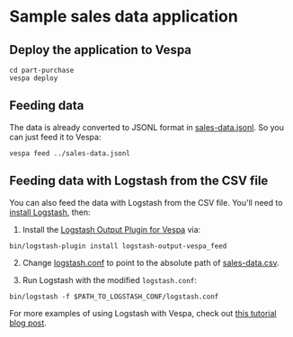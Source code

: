 # Sample sales data application

## Deploy the application to Vespa

```
cd part-purchase
vespa deploy
```

## Feeding data
The data is already converted to JSONL format in [sales-data.jsonl](sales-data.jsonl). So you can just feed it to Vespa:
```
vespa feed ../sales-data.jsonl
```

## Feeding data with Logstash from the CSV file

You can also feed the data with Logstash from the CSV file. You'll need to [install Logstash](https://www.elastic.co/downloads/logstash), then:

1. Install the [Logstash Output Plugin for Vespa](https://github.com/vespa-engine/vespa/tree/master/integration/logstash-plugins/logstash-output-vespa) via:

```
bin/logstash-plugin install logstash-output-vespa_feed
```

2. Change [logstash.conf](logstash.conf) to point to the absolute path of [sales-data.csv](sales-data.csv).

3. Run Logstash with the modified `logstash.conf`:

```
bin/logstash -f $PATH_TO_LOGSTASH_CONF/logstash.conf
```

For more examples of using Logstash with Vespa, check out [this tutorial blog post](https://blog.vespa.ai/logstash-vespa-tutorials/).